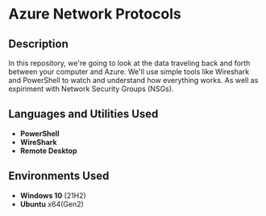 <h1>Azure Network Protocols</h1>


<h2>Description</h2>
In this repository, we're going to look at the data traveling back and forth between your computer and Azure. We'll use simple tools like Wireshark and PowerShell to watch and understand how everything works. As well as expiriment with Network Security Groups (NSGs).
<br />


<h2>Languages and Utilities Used</h2>

- <b>PowerShell</b> 
- <b>WireShark</b>
- <b>Remote Desktop</b>

<h2>Environments Used </h2>

- <b>Windows 10</b> (21H2)
- <b>Ubuntu</b> x64(Gen2)

<h2></h2>

<br />
<br />
<br />
<br />
<br />
<br />
<br />
<br />
<br />
<br />
<br />
<br />
</p>

<!--
 ```diff
- text in red
+ text in green
! text in orange
# text in gray
@@ text in purple (and bold)@@
```
--!>
